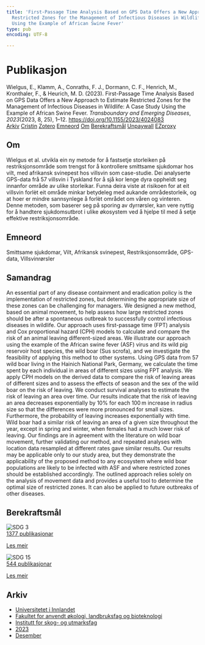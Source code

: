 ```yaml
---
title: 'First-Passage Time Analysis Based on GPS Data Offers a New Approach to Estimate
  Restricted Zones for the Management of Infectious Diseases in Wildlife: A Case Study
  Using the Example of African Swine Fever'
type: pub
encoding: UTF-8

---
```

<h1>Publikasjon</h1>
<article id="csl-bib-container-KH3YWTBM" class="csl-bib-container">
  <div class="csl-bib-body"> <div class="csl-entry">Wielgus, E., Klamm, A., Conraths, F. J., Dormann, C. F., Henrich, M., Kronthaler, F., &#38; Heurich, M. D. (2023). First-Passage Time Analysis Based on GPS Data Offers a New Approach to Estimate Restricted Zones for the Management of Infectious Diseases in Wildlife: A Case Study Using the Example of African Swine Fever. <i>Transboundary and Emerging Diseases</i>, <i>2023</i>(2023, 8, 25), 1–12. <a href="https://doi.org/10.1155/2023/4024083">https://doi.org/10.1155/2023/4024083</a></div> </div>
  <div class="csl-bib-buttons">
    <a href="#taxonomy-article-KH3YWTBM" alt="archive" class="csl-bib-button">Arkiv</a>
    <a href="https://app.cristin.no/results/show.jsf?id=2215578" alt="Cristin" class="csl-bib-button">Cristin</a>
    <a href="http://zotero.org/groups/5881554/items/KH3YWTBM" alt="Zotero" class="csl-bib-button">Zotero</a>
    <a href="#keywords-article-KH3YWTBM" alt="keywords" class="csl-bib-button">Emneord</a>
    <a href="#about-article-KH3YWTBM" alt="about_pub" class="csl-bib-button">Om</a>
    <a href="#sdg-article-KH3YWTBM" alt="sdg" class="csl-bib-button">Berekraftsmål</a>
    <a href="https://downloads.hindawi.com/journals/tbed/2023/4024083.pdf" alt="Unpaywall" class="csl-bib-button">Unpaywall</a>
    <a href="https://downloads.hindawi.com/journals/tbed/2023/4024083.pdf" alt="EZproxy" class="csl-bib-button">EZproxy</a>
  </div>
  <div id="csl-bib-meta-container-KH3YWTBM"></div>
</article>
<div id="csl-bib-meta-KH3YWTBM" class="csl-bib-meta">
  <article id="about-article-KH3YWTBM" class="about_pub-article">
    <h1>Om</h1>
    Wielgus et al. utvikla ein ny metode for å fastsetje storleiken på restriksjonsområde som trengst for å kontrollere smittsame sjukdomar hos vilt, med afrikansk svinepest hos villsvin som case-studie. Dei analyserte GPS-data frå 57 villsvin i Tyskland for å sjå kor lenge dyra oppheldt seg innanfor område av ulike storleikar. Funna deira viste at risikoen for at eit villsvin forlèt eit område minkar betydeleg med aukande områdestorleik, og at hoer er mindre sannsynlege å forlèt området om våren og vinteren. Denne metoden, som baserer seg på sporing av dyrrørsler, kan vere nyttig for å handtere sjukdomsutbrot i ulike økosystem ved å hjelpe til med å setje effektive restriksjonsområde.
  </article>
  <article id="keywords-article-KH3YWTBM" class="keywords-article">
    <h1>Emneord</h1>
    Smittsame sjukdomar, Vilt, Afrikansk svinepest, Restriksjonsområde, GPS-data, Villsvinrørsler
  </article>
  <article id="abstract-article-KH3YWTBM" class="abstract-article">
    <h1>Samandrag</h1>
    An essential part of any disease containment and eradication policy is the implementation of restricted zones, but determining the appropriate size of these zones can be challenging for managers. We designed a new method, based on animal movement, to help assess how large restricted zones should be after a spontaneous outbreak to successfully control infectious diseases in wildlife. Our approach uses first-passage time (FPT) analysis and Cox proportional hazard (CPH) models to calculate and compare the risk of an animal leaving different-sized areas. We illustrate our approach using the example of the African swine fever (ASF) virus and its wild pig reservoir host species, the wild boar (Sus scrofa), and we investigate the feasibility of applying this method to other systems. Using GPS data from 57 wild boar living in the Hainich National Park, Germany, we calculate the time spent by each individual in areas of different sizes using FPT analysis. We apply CPH models on the derived data to compare the risk of leaving areas of different sizes and to assess the effects of season and the sex of the wild boar on the risk of leaving. We conduct survival analyses to estimate the risk of leaving an area over time. Our results indicate that the risk of leaving an area decreases exponentially by 10% for each 100 m increase in radius size so that the differences were more pronounced for small sizes. Furthermore, the probability of leaving increases exponentially with time. Wild boar had a similar risk of leaving an area of a given size throughout the year, except in spring and winter, when females had a much lower risk of leaving. Our findings are in agreement with the literature on wild boar movement, further validating our method, and repeated analyses with location data resampled at different rates gave similar results. Our results may be applicable only to our study area, but they demonstrate the applicability of the proposed method to any ecosystem where wild boar populations are likely to be infected with ASF and where restricted zones should be established accordingly. The outlined approach relies solely on the analysis of movement data and provides a useful tool to determine the optimal size of restricted zones. It can also be applied to future outbreaks of other diseases.
  </article>
  <article id="sdg-article-KH3YWTBM" class="sdg-article">
    <h1>Berekraftsmål</h1>
    <div class="sdg-container"><div id="sdg3" class="sdg">
        <img src="{{< params subfolder >}}images/sdg/sdg03_nn.png" class="image" alt="SDG 3">
        <div class="sdg-overlay">
          <a href="{{< params subfolder >}}nn/archive/?sdg=3#archive" class="sdg-publication-count"><span>1377</span> publikasjonar</a>
          <p><a href="https://fn.no/om-fn/fns-baerekraftsmaal/god-helse-og-livskvalitet?lang=nno-NO" class="sdg-read-more">Les meir</a></p>
        </div>
      </div> <div id="sdg15" class="sdg">
        <img src="{{< params subfolder >}}images/sdg/sdg15_nn.png" class="image" alt="SDG 15">
        <div class="sdg-overlay">
          <a href="{{< params subfolder >}}nn/archive/?sdg=15#archive" class="sdg-publication-count"><span>544</span> publikasjonar</a>
          <p><a href="https://fn.no/om-fn/fns-baerekraftsmaal/livet-paa-land?lang=nno-NO" class="sdg-read-more">Les meir</a></p>
        </div>
      </div></div>
  </article>
  <article id="taxonomy-article-KH3YWTBM" class="taxonomy-article">
    <h1>Arkiv</h1>
    <ul>
      <li><a href="{{< params subfolder >}}nn/archive/?key=3DCRN523">Universitetet i Innlandet</a></li>
      <li><a href="{{< params subfolder >}}nn/archive/?key=T77LXH6D">Fakultet for anvendt økologi, landbruksfag og bioteknologi</a></li>
      <li><a href="{{< params subfolder >}}nn/archive/?key=7TRARPE3">Institutt for skog- og utmarksfag</a></li>
      <li><a href="{{< params subfolder >}}nn/archive/?key=WXLLSUEU">2023</a></li>
      <li><a href="{{< params subfolder >}}nn/archive/?key=RPK3CPQG">Desember</a></li>
    </ul>
  </article>
</div>
